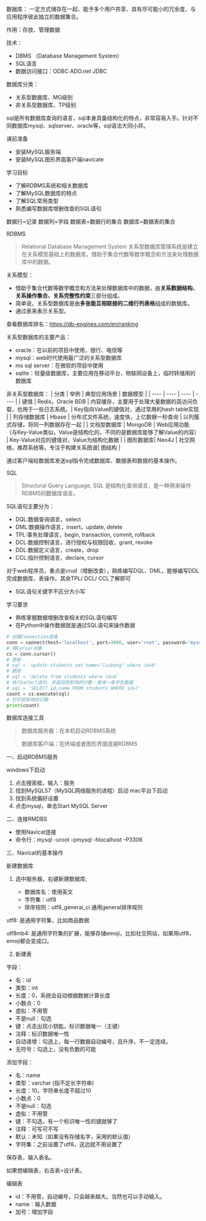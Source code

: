 数据库：
一定方式储存在一起、能予多个用户共享、具有尽可能小的冗余度、与应用程序彼此独立的数据集合。

作用：存放、管理数据

技术：
- DBMS （Database Management System）
- SQL语言
- 数据访问接口：ODBC ADO.net JDBC

数据库分类：
- 关系型数据库、MG级别
- 非关系型数据库、TP级别


sql是所有数据库查询的语言，sql本身具备结构化的特点，非常容易入手。针对不同数据库mysql、sqlserver、oracle等，sql语法大同小异。

课前准备
- 安装MySQL服务端
- 安装MySQL图形界面客户端navicate

学习目标
- 了解RDBMS系统和相关数据库
- 了解MySQL数据库的特点
- 了解SQL常用类型
- 熟悉编写数据库增删改查的SQL语句

数据行=记录
数据列=字段
数据表=数据行的集合
数据库=数据表的集合


RDBMS 
> Relational Database Management System 关系型数据库管理系统是建立在关系模型基础上的数据库，借助于集合代数等数学概念和方法来处理数据库中的数据。

关系模型：
- 借助于集合代数等数学概念和方法来处理数据库中的数据，由**关系数据结构、关系操作集合、关系完整性约束**三部分组成。
- 简单说，关系型数据库是由**多张能互相联接的二维行列表格**组成的数据库。
- 通过表来表示关系型。

查看数据库排名：https://db-engines.com/en/ranking

关系型数据库的主要产品：
- oracle：在以前的项目中使用，银行、电信等
- mysql：web时代使用最广泛的关系型数据库
- ms sql server：在微软的项目中使用
- sqlite：轻量级数据库，主要应用在移动平台，物联网设备上，临时转储用的数据库

非关系型数据库：
|  分类   | 举例  | 典型应用场景  | 数据模型  |
|  ----  | ----  | ----  | ----  |
| 键值  | Redis，Oracle BDB | 内容缓存，主要用于处理大量数据的高访问负载，也用于一些日志系统。| Key指向Value的键值对，通过常用的hash table实现 |
| 列存储数据库  | Hbase | 分布式文件系统，速度快，上亿数据一秒查询 | 以列簇式存储，将同一列数据存在一起 |
| 文档型数据库 | MongoDB | Web应用功能（与Key-Value类似，Value是结构化的，不同的是数据库能够了解Value的内容） | Key-Value对应的键值对，Value为结构化数据 |
| 图形数据库| Neo4J | 社交网络，推荐系统等。专注于构建关系图谱| 图结构 |

通过客户端给数据库发送sql指令完成数据库、数据表和数据的基本操作。

SQL 
>Structural Query Language, SQL 是结构化查询语言，是一种用来操作RDBMS的数据库语言。

SQL语句主要分为：
- DQL:数据查询语言，select
- DML:数据操作语言，insert，update, delete
- TPL:事务处理语言，begin, transaction, commit, rollback
- DCL:数据控制语言，进行授权与权限回收，grant, revoke
- DDL:数据定义语言，create，drop
- CCL:指针控制语言，declare, cursor

对于web程序员，重点是crud（增删改查），熟练编写DQL、DML，能够编写DDL完成数据库、表操作。其余TPL/ DCL/ CCL了解即可

- SQL语句关键字不区分大小写

学习要求
- 熟练掌握数据增删改查相关的SQL语句编写
- 在Python中操作数据就是通过SQL语句来操作数据
```python
# 创建Connection连接
conn = connect(host='localhost', port=3006, user='root', password='mysql', database='demo')
# 得Cursor对象
cs = conn.cursor()
# 更新
# sql = 'update students set name="liubang" where id=6'
# 删除
# sql = 'delete from students where id=6'
# 执行select语句，并返回受影响的行数：查询一条学生数据
# sql = 'SELECT id,name FROM students WHERE id=7'
count = cs.execute(sql)
# 打印受影响的行数
print(count)
```

数据库连接工具
>数据库服务器：在本机启动RDBMS系统

>数据库客户端：在终端或者图形界面连接RDBMS

一、启动RDBMS服务

windows下启动
1. 点击搜索框，输入：服务
2. 找到MySQL57（MySQL网络服务的进程）启动
mac平台下启动
1. 找到系统偏好设置
2. 点击mysql，单击Start MySQL Server

二、连接RMDBS
- 使用Navicat连接
- 命令行：mysql -uroot -pmysql -hlocalhost -P3306

三、Navicat的基本操作

新建数据库
1. 选中服务器，右键新建数据库; 

    - 数据库名：使用英文
    - 字符集：utf8
    - 排序规则：utf8_general_ci 通用general排序规则

utf8: 是通用字符集，比如商品数据

utf8mb4: 是通用字符集的扩展，能够存储emoji，比如社交网站，如果用utf8，emoji都会变成口。

2. 新建表

字段：
- 名：id
- 类型：int
- 长度：0，系统会自动根据数据计算长度
- 小数点：0
- 虚拟：不用管
- 不是null：勾选
- 键：点击出现小钥匙，标识数据唯一（主键）
- 注释：标识数据唯一性
- 自动递增：勾选上，每一行数据自动编号，且升序，不一定连续。
- 无符号：勾选上，没有负数的可能

添加字段：
- 名：name
- 类型：varchar (指不定长字符串)
- 长度：10，字符串长度不超过10
- 小数点：0
- 不是null：勾选
- 虚拟：不用管
- 键：不勾选，有一个标识唯一性的键就够了
- 注释：可写可不写
- 默认：未知（如果没有存储名字，采用的默认值）
- 字符集：之前设置了utf8，这边就不用设置了

保存表，输入表名。

如果想编辑表，右击表>设计表。

编辑表
- id：不用管，自动编号，只会越来越大。当然也可以手动输入。
- name：输入数据
- 加号：增加字段